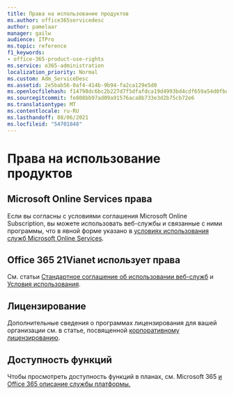 ```yaml
---
title: Права на использование продуктов
ms.author: office365servicedesc
author: pamelaar
manager: gailw
audience: ITPro
ms.topic: reference
f1_keywords:
- office-365-product-use-rights
ms.service: o365-administration
localization_priority: Normal
ms.custom: Adm_ServiceDesc
ms.assetid: 2e5bab56-0af4-414b-9b94-fa2ca129e5d0
ms.openlocfilehash: f14798dc6bc2b227d7f5dfafdca19d4993bd4cdf659a54d0fbd22a5449739ae9
ms.sourcegitcommit: fe808bb97ad09a91576aca8b733e3d2b75cb72e6
ms.translationtype: MT
ms.contentlocale: ru-RU
ms.lasthandoff: 08/06/2021
ms.locfileid: "54701848"
---
```

# <a name="product-use-rights"></a>Права на использование продуктов

## <a name="microsoft-online-services-use-rights"></a>Microsoft Online Services права

Если вы согласны с условиями соглашения Microsoft Online Subscription, вы можете использовать веб-службы и связанные с ними программы, что в явной форме указано в [условиях использования служб Microsoft Online Services](https://www.microsoftvolumelicensing.com/DocumentSearch.aspx?Mode=3&DocumentTypeId=37&ShowArchived=true).
  
## <a name="office-365-operated-by-21vianet-use-rights"></a>Office 365 21Vianet использует права

См. статьи [Стандартное соглашение об использовании веб-служб](https://www.21vbluecloud.com/office365/O365-AgreeWebDir/) и [Условия использования](https://www.21vbluecloud.com/office365/O365-TOU/).
  
## <a name="licensing"></a>Лицензирование

Дополнительные сведения о программах лицензирования для вашей организации см. в статье, посвященной [корпоративному лицензированию](https://go.microsoft.com/fwlink/?LinkId=393693).
  
## <a name="feature-availability"></a>Доступность функций

Чтобы просмотреть доступность функций в планах, см. Microsoft 365 [и Office 365 описание службы платформы.](office-365-platform-service-description.md)
  

